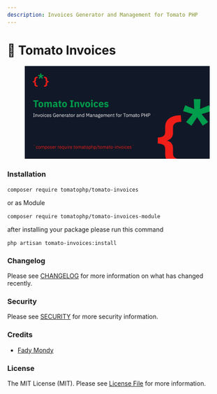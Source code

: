 ```yaml
---
description: Invoices Generator and Management for Tomato PHP
---
```


# 📄 Tomato Invoices

<figure><img src="../../.gitbook/assets/screenshot (33).png" alt=""><figcaption></figcaption></figure>

### Installation

```
composer require tomatophp/tomato-invoices
```

or as Module

```
composer require tomatophp/tomato-invoices-module
```

after installing your package please run this command

```
php artisan tomato-invoices:install
```

### Changelog

Please see [CHANGELOG](https://github.com/tomatophp/tomato-invoices/blob/master/CHANGELOG.md) for more information on what has changed recently.

### Security

Please see [SECURITY](https://github.com/tomatophp/tomato-invoices/blob/master/SECURITY.md) for more security information.

### Credits

* [Fady Mondy](mailto:info@3x1.io)

### License

The MIT License (MIT). Please see [License File](https://github.com/tomatophp/tomato-invoices/blob/master/LICENSE.md) for more information.
